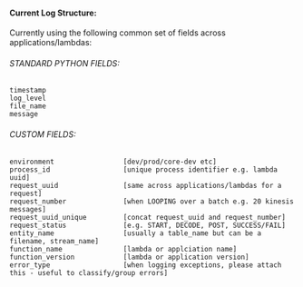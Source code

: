 
#### Current Log Structure:
Currently using the following common set of fields across applications/lambdas:

###### STANDARD PYTHON FIELDS:
    timestamp
    log_level
    file_name
    message

###### CUSTOM FIELDS:
    environment                 [dev/prod/core-dev etc]
    process_id                  [unique process identifier e.g. lambda uuid]
    request_uuid                [same across applications/lambdas for a request]
    request_number              [when LOOPING over a batch e.g. 20 kinesis messages]
    request_uuid_unique         [concat request_uuid and request_number]
    request_status              [e.g. START, DECODE, POST, SUCCESS/FAIL]
    entity_name                 [usually a table_name but can be a filename, stream_name]
    function_name               [lambda or applciation name]
    function_version            [lambda or application version]
    error_type                  [when logging exceptions, please attach this - useful to classify/group errors]

